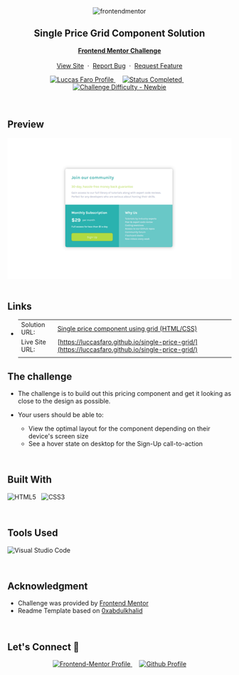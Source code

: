 <div align="center">

  <img src="https://www.frontendmentor.io/static/images/logo-mobile.svg" alt="frontendmentor" width="80">

  <h2 align="center">Single Price Grid Component Solution</h2>
  <p align="center">
    <a href="https://www.frontendmentor.io/challenges/single-price-grid-component-5ce41129d0ff452fec5abbbc" target="_blank"><strong>Frontend Mentor Challenge</strong></a>
    <br />
    <br />
    <a href="https://luccasfaro.github.io/single-price-grid/" target="_blank">View Site</a>
    &nbsp;·&nbsp;
    <a href="https://github.com/luccasfaro/single-price-grid/issues" target="_blank">Report Bug</a>
    &nbsp;·&nbsp;
    <a href="https://github.com/luccasfaro/single-price-grid/issues" target="_blank">Request Feature</a>
  </p>
</div>

<!-- Badges -->
<div align="center">
  <!-- Profiles -->
  <a href="https://www.frontendmentor.io/profile/luccasfaro" target="_blank">
    <img src="https://img.shields.io/badge/Profile-luccasfaro-fefefe?style=for-the-badge&logo=frontendmentor" alt="Luccas Faro Profile">
  </a> &nbsp;&nbsp;&nbsp;

  <!-- Status -->
  <a href="#">
    <img src="https://img.shields.io/badge/Status-Completed-00CE80?style=for-the-badge" alt="Status Completed">
  </a> &nbsp;&nbsp;&nbsp;

  <!-- Difficulty -->
  <a href="https://www.frontendmentor.io/challenges?difficulties=1"  target="_blank">
    <img src="https://img.shields.io/badge/Difficulty-Newbie-61BECD?style=for-the-badge&logo=frontendmentor" alt="Challenge Difficulty - Newbie">
  </a>

</div>
<br />
<br />



## **Preview**

<div align='center'>
<img src='./images/previewsite-single-price-grid.png' alt='Single Price Grid solution preview image'>
</div>


<br>

## **Links**

- |||
  | :----- | :----- |
  | Solution URL: | [Single price component using grid (HTML/CSS)](https://www.frontendmentor.io/solutions/single-price-component-using-grid-AFvalWeYdQ) |
  | Live Site URL: | [https://luccasfaro.github.io/single-price-grid/](https://luccasfaro.github.io/single-price-grid/) |
  |||


## The challenge

- The challenge is to build out this pricing component and get it looking as close to the design as possible.

- Your users should be able to: 
  - View the optimal layout for the component depending on their device's screen size
  - See a hover state on desktop for the Sign-Up call-to-action

<br>


## **Built With**

 ![HTML5](https://img.shields.io/badge/html5-%23E34F26.svg?style=for-the-badge&logo=html5&logoColor=white) &nbsp; ![CSS3](https://img.shields.io/badge/css3-%231572B6.svg?style=for-the-badge&logo=css3&logoColor=white) 


<br>

## **Tools Used**

![Visual Studio Code](https://img.shields.io/badge/VS%20Code-0078d7.svg?style=for-the-badge&logo=visual-studio-code&logoColor=white) &nbsp;


<br>

## **Acknowledgment**

* Challenge was provided by [Frontend Mentor](https://www.frontendmentor.io)
* Readme Template based on [0xabdulkhalid](https://github.com/0xabdulkhalid/3-column-preview-card-component/blob/main/README.md)

<br>

## **Let's Connect 👋**

<div align=center>

<!--   <a href="https://linkedin.com/in/0xabdulkhalid" target="_blank">
    <img src="https://img.shields.io/badge/linkedin%20Profile-%2300acee.svg?color=405DE6&style=for-the-badge&logo=linkedin&logoColor=white" alt="Linkedin Profile">
  </a>&nbsp;&nbsp;&nbsp; -->

  <a href="https://www.frontendmentor.io/profile/luccasfaro" target="_blank">
    <img src="https://img.shields.io/badge/FEM%20Profile-f8f9f8?style=for-the-badge&logo=Frontend-Mentor&logoColor=black" alt="Frontend-Mentor Profile">
  </a> &nbsp;&nbsp;&nbsp;

  <a href="https://www.github.com/luccasfaro/" target="_blank">
    <img src="https://img.shields.io/badge/Github%20Profile-131313?style=for-the-badge&logo=github&logoColor=white" alt="Github Profile">
  </a>

</div>

<br>


<!--  Readme Template: https://github.com/0xabdulkhalid/3-column-preview-card-component/blob/main/README.md -->
